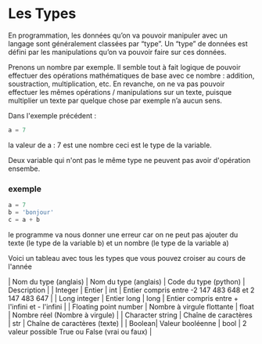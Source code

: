# Les Types 

En programmation, les données qu’on va pouvoir manipuler avec un langage sont généralement classées par “type”.
Un “type” de données est défini par les manipulations qu’on va pouvoir faire sur ces données.

Prenons un nombre par exemple. Il semble tout à fait logique de pouvoir effectuer des opérations mathématiques de base avec ce nombre : addition, soustraction, multiplication, etc. En revanche, on ne va pas pouvoir effectuer les mêmes opérations / manipulations sur un texte, puisque multiplier un texte par quelque chose par exemple n’a aucun sens.

Dans l'exemple précédent :

````python
a = 7
````

la valeur de a : 7 est une nombre ceci est le type de la variable.

Deux variable qui n'ont pas le même type ne peuvent pas avoir d'opération ensembe.

### exemple 

````python
a = 7
b = 'bonjour'
c = a + b
````

le programme va nous donner une erreur car on ne peut pas ajouter du texte (le type de la variable b) et un nombre (le type de la variable a)

Voici un tableau avec tous les types que vous pouvez croiser au cours de l'année 

| Nom du type (anglais) | Nom du type (anglais) | Code du type (python) | Description |
| Integer |  	Entier | int | Entier compris entre -2 147 483 648 et 2 147 483 647 |
| Long integer | Entier long | long | Entier compris entre + l'infini et - l'infini |
| Floating point number | Nombre à virgule flottante | float | Nombre réel (Nombre à virgule) |
| Character string | Chaîne de caractères | str | Chaîne de caractères (texte) |
| Boolean| Valeur booléenne | bool | 2 valeur possible True ou False (vrai ou faux) |




